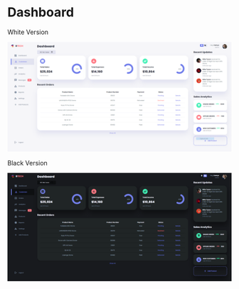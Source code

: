# Dashboard

White Version

![alt text](https://github.com/Camyssbbs/Dashboard/blob/main/Dashboard1/assets/images/Dashboard_white.png)

Black Version

![alt text](https://github.com/Camyssbbs/Dashboard/blob/main/Dashboard1/assets/images/Dashboard_black.png)
